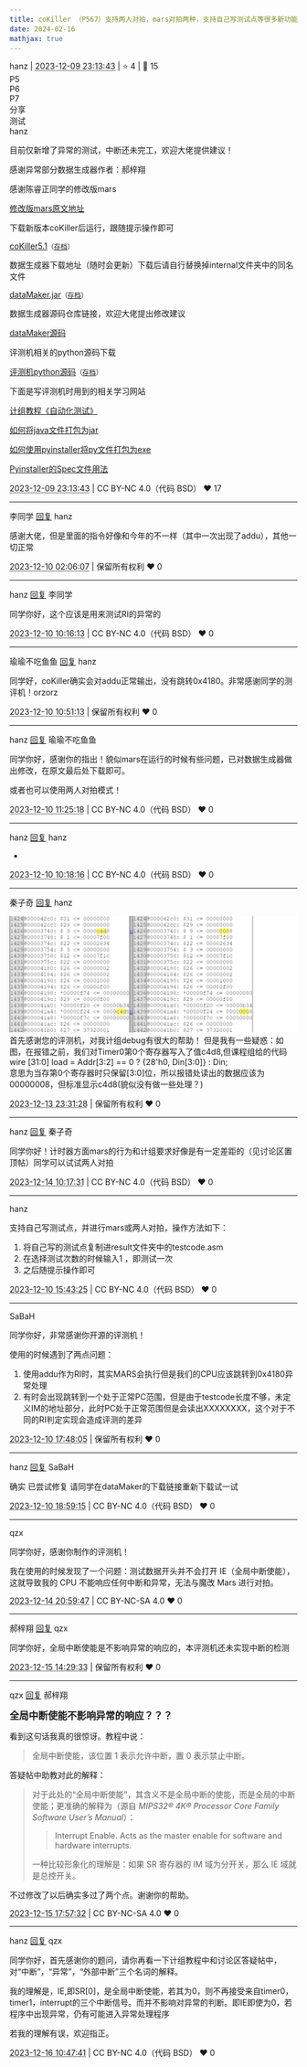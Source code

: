 ```yaml
---
title: coKiller （P567）支持两人对拍，mars对拍两种，支持自己写测试点等很多新功能
date: 2024-02-16
mathjax: true
---
```

<div class="post-info">
<span>hanz</span>
|
<abbr title="2023-12-09T23:13:43.306551+08:00"><time datetime="2023-12-09T23:13:43.306551+08:00">2023-12-09 23:13:43</time></abbr>
|
<span>⭐️ 4</span>
|
<span>💬️ 15</span>
<br>
<div><div class="post-tag">P5</div><div class="post-tag">P6</div><div class="post-tag">P7</div><div class="post-tag">分享</div><div class="post-tag">测试</div></div>
</div>

<div id="reply-4805" class="reply reply-l0">
<div class="reply-header">
<span>hanz</span>
</div>
<div class="reply-text">

目前仅新增了异常的测试，中断还未完工，欢迎大佬提供建议！

感谢异常部分数据生成器作者：郝梓翔

感谢陈睿正同学的修改版mars

[修改版mars原文地址](http://cscore.buaa.edu.cn/#/discussion_area/1171/1208/posts)

下载新版本coKiller后运行，跟随提示操作即可

[coKiller5.1](https://bhpan.buaa.edu.cn/link/AAC91BB51E0E5C477399C4F661F6A0AAF1)<small>（[存档](/images/co-discussions/1199/coKiller5.1.zip)）</small>

数据生成器下载地址（随时会更新）下载后请自行替换掉internal文件夹中的同名文件

[dataMaker.jar](https://bhpan.buaa.edu.cn/link/AA5FA276F35BB647378A8B68043A3E6D2A)<small>（[存档](/images/co-discussions/1199/dataMaker.jar)）</small>

数据生成器源码仓库链接，欢迎大佬提出修改建议

[dataMaker源码](https://github.com/Hanz0212/-mips-)

评测机相关的python源码下载

[评测机python源码](https://bhpan.buaa.edu.cn/link/AA61F74ED70E3A4083A36EF56F21C25754)<small>（[存档](/images/co-discussions/1199/评测机python源码.zip)）</small>

下面是写评测机时用到的相关学习网站

[计组教程《自动化测试》](https://cscore-buaa-edu-cn.vpn.buaa.edu.cn:8118/tutorial/P5/testcases/P5-4-7/)

[如何将java文件打包为jar](https://blog.csdn.net/qq_42902997/article/details/120381776)

[如何使用pyinstaller将py文件打包为exe](https://blog.csdn.net/m0_67093160/article/details/131037622)

[Pyinstaller的Spec文件用法](https://blog.csdn.net/tangfreeze/article/details/112240342)


</div>
<div class="reply-footer">
<abbr title="2023-12-09T23:13:43.35566+08:00"><time datetime="2023-12-09T23:13:43.35566+08:00">2023-12-09 23:13:43</time></abbr>
|
<span>CC BY-NC 4.0（代码 BSD）</span>
<span class="reply-vote">❤️ 17</span>
</div>
</div>
<hr class="reply-separator">
<div id="reply-4806" class="reply reply-l1">
<div class="reply-header">
<span>李同学 <a href="#reply-4805">回复</a> hanz</span>
</div>
<div class="reply-text">

感谢大佬，但是里面的指令好像和今年的不一样（其中一次出现了addu），其他一切正常

</div>
<div class="reply-footer">
<abbr title="2023-12-10T02:06:07.136048+08:00"><time datetime="2023-12-10T02:06:07.136048+08:00">2023-12-10 02:06:07</time></abbr>
|
<span>保留所有权利</span>
<span class="reply-vote">❤️ 0</span>
</div>
</div>
<hr class="reply-separator">
<div id="reply-4807" class="reply reply-l2">
<div class="reply-header">
<span>hanz <a href="#reply-4806">回复</a> 李同学</span>
</div>
<div class="reply-text">

同学你好，这个应该是用来测试RI的异常的

</div>
<div class="reply-footer">
<abbr title="2023-12-10T10:16:13.067899+08:00"><time datetime="2023-12-10T10:16:13.067899+08:00">2023-12-10 10:16:13</time></abbr>
|
<span>CC BY-NC 4.0（代码 BSD）</span>
<span class="reply-vote">❤️ 0</span>
</div>
</div>
<hr class="reply-separator">
<div id="reply-4809" class="reply reply-l3">
<div class="reply-header">
<span>瑜瑜不吃鱼鱼 <a href="#reply-4807">回复</a> hanz</span>
</div>
<div class="reply-text">

同学好，coKiller确实会对addu正常输出，没有跳转0x4180。非常感谢同学的测评机！orzorz

</div>
<div class="reply-footer">
<abbr title="2023-12-10T10:51:13.766997+08:00"><time datetime="2023-12-10T10:51:13.766997+08:00">2023-12-10 10:51:13</time></abbr>
|
<span>保留所有权利</span>
<span class="reply-vote">❤️ 0</span>
</div>
</div>
<hr class="reply-separator">
<div id="reply-4810" class="reply reply-l4">
<div class="reply-header">
<span>hanz <a href="#reply-4809">回复</a> 瑜瑜不吃鱼鱼</span>
</div>
<div class="reply-text">

同学你好，感谢你的指出！貌似mars在运行的时候有些问题，已对数据生成器做出修改，在原文最后处下载即可。

或者也可以使用两人对拍模式！

</div>
<div class="reply-footer">
<abbr title="2023-12-10T11:25:18.219587+08:00"><time datetime="2023-12-10T11:25:18.219587+08:00">2023-12-10 11:25:18</time></abbr>
|
<span>CC BY-NC 4.0（代码 BSD）</span>
<span class="reply-vote">❤️ 0</span>
</div>
</div>
<hr class="reply-separator">
<div id="reply-4808" class="reply reply-l1">
<div class="reply-header">
<span>hanz <a href="#reply-4805">回复</a> hanz</span>
</div>
<div class="reply-text">

+

</div>
<div class="reply-footer">
<abbr title="2023-12-10T10:18:16.500267+08:00"><time datetime="2023-12-10T10:18:16.500267+08:00">2023-12-10 10:18:16</time></abbr>
|
<span>CC BY-NC 4.0（代码 BSD）</span>
<span class="reply-vote">❤️ 0</span>
</div>
</div>
<hr class="reply-separator">
<div id="reply-4854" class="reply reply-l1">
<div class="reply-header">
<span>秦子奇 <a href="#reply-4805">回复</a> hanz</span>
</div>
<div class="reply-text">

![Q.png](/images/co-discussions/1199/Q.png)
首先感谢您的评测机，对我计组debug有很大的帮助！
但是我有一些疑惑：如图，在报错之前，我们对Timer0第0个寄存器写入了值c4d8,但课程组给的代码  
wire [31:0] load = Addr[3:2] == 0 ? {28'h0, Din[3:0]} : Din;  
意思为当存第0个寄存器时只保留[3:0]位，所以报错处读出的数据应该为00000008，但标准显示c4d8(貌似没有做一些处理？)



</div>
<div class="reply-footer">
<abbr title="2023-12-13T23:31:28.792717+08:00"><time datetime="2023-12-13T23:31:28.792717+08:00">2023-12-13 23:31:28</time></abbr>
|
<span>保留所有权利</span>
<span class="reply-vote">❤️ 0</span>
</div>
</div>
<hr class="reply-separator">
<div id="reply-4856" class="reply reply-l2">
<div class="reply-header">
<span>hanz <a href="#reply-4854">回复</a> 秦子奇</span>
</div>
<div class="reply-text">

同学你好！计时器方面mars的行为和计组要求好像是有一定差距的（见讨论区置顶帖）同学可以试试两人对拍

</div>
<div class="reply-footer">
<abbr title="2023-12-14T10:17:31.612758+08:00"><time datetime="2023-12-14T10:17:31.612758+08:00">2023-12-14 10:17:31</time></abbr>
|
<span>CC BY-NC 4.0（代码 BSD）</span>
<span class="reply-vote">❤️ 0</span>
</div>
</div>
<hr class="reply-separator">
<div id="reply-4819" class="reply reply-l0">
<div class="reply-header">
<span>hanz</span>
</div>
<div class="reply-text">

支持自己写测试点，并进行mars或两人对拍，操作方法如下：

1. 将自己写的测试点复制进result文件夹中的testcode.asm
2. 在选择测试次数的时候输入1 ，即测试一次
3. 之后随提示操作即可

</div>
<div class="reply-footer">
<abbr title="2023-12-10T15:43:25.886548+08:00"><time datetime="2023-12-10T15:43:25.886548+08:00">2023-12-10 15:43:25</time></abbr>
|
<span>CC BY-NC 4.0（代码 BSD）</span>
<span class="reply-vote">❤️ 0</span>
</div>
</div>
<hr class="reply-separator">
<div id="reply-4821" class="reply reply-l0">
<div class="reply-header">
<span>SaBaH</span>
</div>
<div class="reply-text">

同学你好，非常感谢你开源的评测机！

使用的时候遇到了两点问题：
1. 使用addu作为RI时，其实MARS会执行但是我们的CPU应该跳转到0x4180异常处理
2. 有时会出现跳转到一个处于正常PC范围，但是由于testcode长度不够，未定义IM的地址部分，此时PC处于正常范围但是会读出XXXXXXXX，这个对于不同的RI判定实现会造成评测的差异

</div>
<div class="reply-footer">
<abbr title="2023-12-10T17:48:05.339057+08:00"><time datetime="2023-12-10T17:48:05.339057+08:00">2023-12-10 17:48:05</time></abbr>
|
<span>保留所有权利</span>
<span class="reply-vote">❤️ 0</span>
</div>
</div>
<hr class="reply-separator">
<div id="reply-4824" class="reply reply-l1">
<div class="reply-header">
<span>hanz <a href="#reply-4821">回复</a> SaBaH</span>
</div>
<div class="reply-text">

确实 已尝试修复 请同学在dataMaker的下载链接重新下载试一试

</div>
<div class="reply-footer">
<abbr title="2023-12-10T18:59:15.404381+08:00"><time datetime="2023-12-10T18:59:15.404381+08:00">2023-12-10 18:59:15</time></abbr>
|
<span>CC BY-NC 4.0（代码 BSD）</span>
<span class="reply-vote">❤️ 0</span>
</div>
</div>
<hr class="reply-separator">
<div id="reply-4863" class="reply reply-l0">
<div class="reply-header">
<span>qzx</span>
</div>
<div class="reply-text">

同学你好，感谢你制作的评测机！

我在使用的时候发现了一个问题：测试数据开头并不会打开 IE（全局中断使能），这就导致我的 CPU 不能响应任何中断和异常，无法与魔改 Mars 进行对拍。

</div>
<div class="reply-footer">
<abbr title="2023-12-14T20:59:47.801839+08:00"><time datetime="2023-12-14T20:59:47.801839+08:00">2023-12-14 20:59:47</time></abbr>
|
<span>CC BY-NC-SA 4.0</span>
<span class="reply-vote">❤️ 0</span>
</div>
</div>
<hr class="reply-separator">
<div id="reply-4872" class="reply reply-l1">
<div class="reply-header">
<span>郝梓翔 <a href="#reply-4863">回复</a> qzx</span>
</div>
<div class="reply-text">

同学你好，全局中断使能是不影响异常的响应的，本评测机还未实现中断的检测

</div>
<div class="reply-footer">
<abbr title="2023-12-15T14:29:33.354853+08:00"><time datetime="2023-12-15T14:29:33.354853+08:00">2023-12-15 14:29:33</time></abbr>
|
<span>保留所有权利</span>
<span class="reply-vote">❤️ 0</span>
</div>
</div>
<hr class="reply-separator">
<div id="reply-4874" class="reply reply-l2">
<div class="reply-header">
<span>qzx <a href="#reply-4872">回复</a> 郝梓翔</span>
</div>
<div class="reply-text">

<big>**全局中断使能不影响异常的响应？？？**</big>

看到这句话我真的很惊讶。教程中说：
> 全局中断使能，该位置 1 表示允许中断，置 0 表示禁止中断。

答疑帖中助教对此的解释：
> 对于此处的“全局中断使能”，其含义不是全局中断的使能，而是全局的中断使能；更准确的解释为（源自 *MIPS32® 4K® Processor Core Family Software User’s Manual*）：
>
> > Interrupt Enable. Acts as the master enable for software and hardware interrupts.
>
> 一种比较形象化的理解是：如果 SR 寄存器的 IM 域为分开关，那么 IE 域就是总控开关。

不过修改了以后确实多过了两个点。谢谢你的帮助。


</div>
<div class="reply-footer">
<abbr title="2023-12-15T17:57:32.230697+08:00"><time datetime="2023-12-15T17:57:32.230697+08:00">2023-12-15 17:57:32</time></abbr>
|
<span>CC BY-NC-SA 4.0</span>
<span class="reply-vote">❤️ 0</span>
</div>
</div>
<hr class="reply-separator">
<div id="reply-4881" class="reply reply-l3">
<div class="reply-header">
<span>hanz <a href="#reply-4874">回复</a> qzx</span>
</div>
<div class="reply-text">

同学你好，首先感谢你的题问，请你再看一下计组教程中和讨论区答疑帖中，对“中断”，“异常”，“外部中断”三个名词的解释。

我的理解是，IE,即SR[0]，是全局中断使能，若其为0，则不再接受来自timer0，timer1，interrupt的三个中断信号。而并不影响对异常的判断。即IE即使为0，若程序中出现异常，仍有可能进入异常处理程序

若我的理解有误，欢迎指正。

</div>
<div class="reply-footer">
<abbr title="2023-12-16T10:47:41.981076+08:00"><time datetime="2023-12-16T10:47:41.981076+08:00">2023-12-16 10:47:41</time></abbr>
|
<span>CC BY-NC 4.0（代码 BSD）</span>
<span class="reply-vote">❤️ 0</span>
</div>
</div>